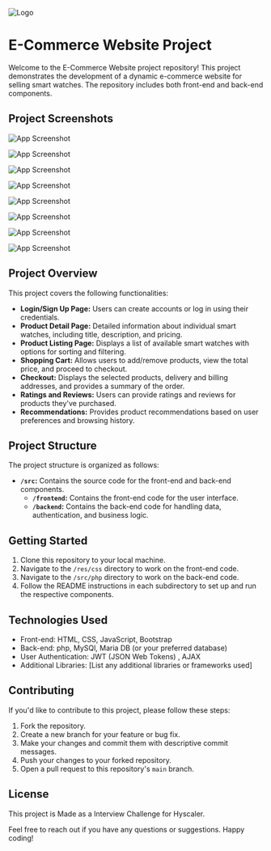 ![Logo](https://i.ibb.co/DK4v5g8/logo.png)

# E-Commerce Website Project

Welcome to the E-Commerce Website project repository! This project demonstrates the development of a dynamic e-commerce website for selling smart watches. The repository includes both front-end and back-end components.

## Project Screenshots
![App Screenshot](https://i.ibb.co/WFbHddB/Screenshot-6.png)

![App Screenshot](https://i.ibb.co/Xyt3LnR/Screenshot-7.png)

![App Screenshot](https://i.ibb.co/PcVDPFk/Screenshot-1.png)

![App Screenshot](https://i.ibb.co/zx7Ww0d/Screenshot-4.png)

![App Screenshot](https://i.ibb.co/16BXVQm/Screenshot-9.png)

![App Screenshot](https://i.ibb.co/Bfb7ZT9/Screenshot-8.png)

![App Screenshot](https://i.ibb.co/fvNG7dL/Screenshot-5.png)

![App Screenshot](https://i.ibb.co/f2fP1mp/Screenshot-10.png)


## Project Overview

This project covers the following functionalities:

- **Login/Sign Up Page:** Users can create accounts or log in using their credentials.
- **Product Detail Page:** Detailed information about individual smart watches, including title, description, and pricing.
- **Product Listing Page:** Displays a list of available smart watches with options for sorting and filtering.
- **Shopping Cart:** Allows users to add/remove products, view the total price, and proceed to checkout.
- **Checkout:** Displays the selected products, delivery and billing addresses, and provides a summary of the order.
- **Ratings and Reviews:** Users can provide ratings and reviews for products they've purchased.
- **Recommendations:** Provides product recommendations based on user preferences and browsing history.

## Project Structure

The project structure is organized as follows:

- **`/src`:** Contains the source code for the front-end and back-end components.
  - **`/frontend`:** Contains the front-end code for the user interface.
  - **`/backend`:** Contains the back-end code for handling data, authentication, and business logic.

## Getting Started

1. Clone this repository to your local machine.
2. Navigate to the `/res/css` directory to work on the front-end code.
3. Navigate to the `/src/php` directory to work on the back-end code.
4. Follow the README instructions in each subdirectory to set up and run the respective components.

## Technologies Used

- Front-end: HTML, CSS, JavaScript, Bootstrap
- Back-end: php, MySQl, Maria DB (or your preferred database)
- User Authentication: JWT (JSON Web Tokens) , AJAX
- Additional Libraries: [List any additional libraries or frameworks used]

## Contributing

If you'd like to contribute to this project, please follow these steps:

1. Fork the repository.
2. Create a new branch for your feature or bug fix.
3. Make your changes and commit them with descriptive commit messages.
4. Push your changes to your forked repository.
5. Open a pull request to this repository's `main` branch.

## License

This project is Made as a Interview Challenge for Hyscaler.

Feel free to reach out if you have any questions or suggestions. Happy coding!
